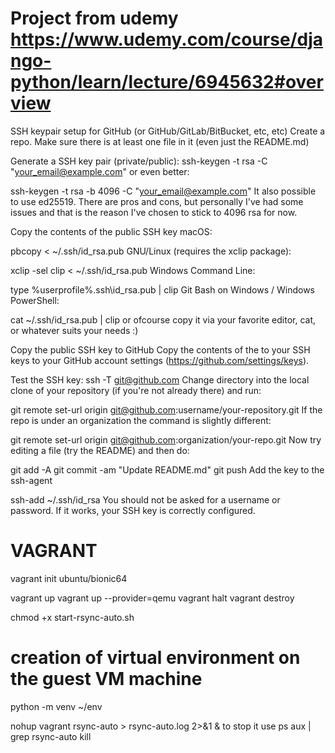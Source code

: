 # Project from udemy https://www.udemy.com/course/django-python/learn/lecture/6945632#overview

SSH keypair setup for GitHub (or GitHub/GitLab/BitBucket, etc, etc)
Create a repo.
Make sure there is at least one file in it (even just the README.md)

Generate a SSH key pair (private/public):
ssh-keygen -t rsa -C "your_email@example.com"
or even better:

ssh-keygen -t rsa -b 4096 -C "your_email@example.com"
It also possible to use ed25519. There are pros and cons, but personally I've had some issues and that is the reason I've chosen to stick to 4096 rsa for now.

Copy the contents of the public SSH key
macOS:

pbcopy < ~/.ssh/id_rsa.pub
GNU/Linux (requires the xclip package):

xclip -sel clip < ~/.ssh/id_rsa.pub
Windows Command Line:

type %userprofile%\.ssh\id_rsa.pub | clip
Git Bash on Windows / Windows PowerShell:

cat ~/.ssh/id_rsa.pub | clip
or ofcourse copy it via your favorite editor, cat, or whatever suits your needs :)

Copy the public SSH key to GitHub
Copy the contents of the to your SSH keys to your GitHub account settings (https://github.com/settings/keys).

Test the SSH key:
ssh -T git@github.com
Change directory into the local clone of your repository (if you're not already there) and run:

git remote set-url origin git@github.com:username/your-repository.git
If the repo is under an organization the command is slightly different:

git remote set-url origin git@github.com:organization/your-repo.git
Now try editing a file (try the README) and then do:

git add -A
git commit -am "Update README.md"
git push
Add the key to the ssh-agent

ssh-add ~/.ssh/id_rsa
You should not be asked for a username or password. If it works, your SSH key is correctly configured.

# VAGRANT
vagrant init ubuntu/bionic64

vagrant up
vagrant up --provider=qemu
vagrant halt
vagrant destroy

chmod +x start-rsync-auto.sh 

# creation of virtual environment on the guest VM machine
python -m venv ~/env

nohup vagrant rsync-auto > rsync-auto.log 2>&1 &
to stop it use 
ps aux | grep rsync-auto
kill <PID>
